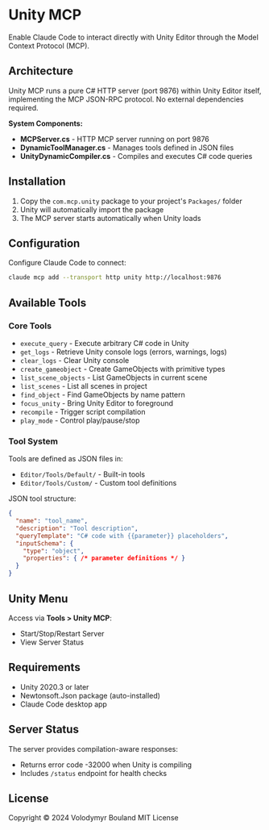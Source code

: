 # Unity MCP

Enable Claude Code to interact directly with Unity Editor through the Model Context Protocol (MCP).

## Architecture

Unity MCP runs a pure C# HTTP server (port 9876) within Unity Editor itself, implementing the MCP JSON-RPC protocol. No external dependencies required.

**System Components:**
- **MCPServer.cs** - HTTP MCP server running on port 9876
- **DynamicToolManager.cs** - Manages tools defined in JSON files
- **UnityDynamicCompiler.cs** - Compiles and executes C# code queries

## Installation

1. Copy the `com.mcp.unity` package to your project's `Packages/` folder
2. Unity will automatically import the package
3. The MCP server starts automatically when Unity loads

## Configuration

Configure Claude Code to connect:
```bash
claude mcp add --transport http unity http://localhost:9876
```

## Available Tools

### Core Tools
- `execute_query` - Execute arbitrary C# code in Unity
- `get_logs` - Retrieve Unity console logs (errors, warnings, logs)
- `clear_logs` - Clear Unity console
- `create_gameobject` - Create GameObjects with primitive types
- `list_scene_objects` - List GameObjects in current scene
- `list_scenes` - List all scenes in project
- `find_object` - Find GameObjects by name pattern
- `focus_unity` - Bring Unity Editor to foreground
- `recompile` - Trigger script compilation
- `play_mode` - Control play/pause/stop

### Tool System

Tools are defined as JSON files in:
- `Editor/Tools/Default/` - Built-in tools
- `Editor/Tools/Custom/` - Custom tool definitions

JSON tool structure:
```json
{
  "name": "tool_name",
  "description": "Tool description", 
  "queryTemplate": "C# code with {{parameter}} placeholders",
  "inputSchema": {
    "type": "object",
    "properties": { /* parameter definitions */ }
  }
}
```

## Unity Menu

Access via **Tools > Unity MCP**:
- Start/Stop/Restart Server
- View Server Status

## Requirements

- Unity 2020.3 or later
- Newtonsoft.Json package (auto-installed)
- Claude Code desktop app

## Server Status

The server provides compilation-aware responses:
- Returns error code -32000 when Unity is compiling
- Includes `/status` endpoint for health checks

## License

Copyright © 2024 Volodymyr Bouland
MIT License